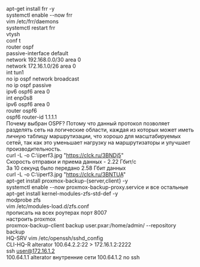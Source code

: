 apt-get install frr -y  
systemctl enable --now frr  
vim /etc/frr/daemons  
systemctl restart frr  
vtysh  
conf t  
router ospf  
passive-interface default  
network 192.168.0.0/30 area 0  
network 172.16.1.0/26 area 0  
int tun1  
no ip ospf network broadcast  
no ip ospf passive  
ipv6 ospf6 area 0  
int enp0s8  
ipv6 ospf6 area 0  
router ospf6  
ospf6 router-id 1.1.1.1  
Почему выбран OSPF? Потому что данный протокол позволяет разделять сеть на логические области, каждая из которых может иметь личную таблицу маршрутизации, что хорошо для масштабируемых сетей, так как это уменьшает нагрузку на маршрутизаторы и улучшает производительность.  
curl -L -o C:\iperf3.jpg "https://clck.ru/3BNDj5"  
Скорость отправки и приема данных - 2.22 Гбит/с  
За 10 секунд было передано 2.58 Гбит данных  
curl -L -o C:\iperf3.jpg "https://clck.ru/3BNTUA"  
apt-get install proxmox-backup-{server,client} -y  
systemctl enable --now proxmox-backup-proxy.service и все остальные  
apt-get install kernel-modules-zfs-std-def -y  
modprobe zfs  
vim /etc/modules-load.d/zfs.conf  
прописать на всех роутерах порт 8007  
настроить proxmox  
proxmox-backup-client backup user.pxar:/home/admin/ --repository backup  
HQ-SRV vim /etc/openssh/sshd_config  
CLI-HQ-R alterator 100.64.2.2:22 > 172.16.1.2:2222  
ssh user@172.16.1.2  
100.64.1.1 alterator внутренние сети 100.64.1.2 no ssh  


